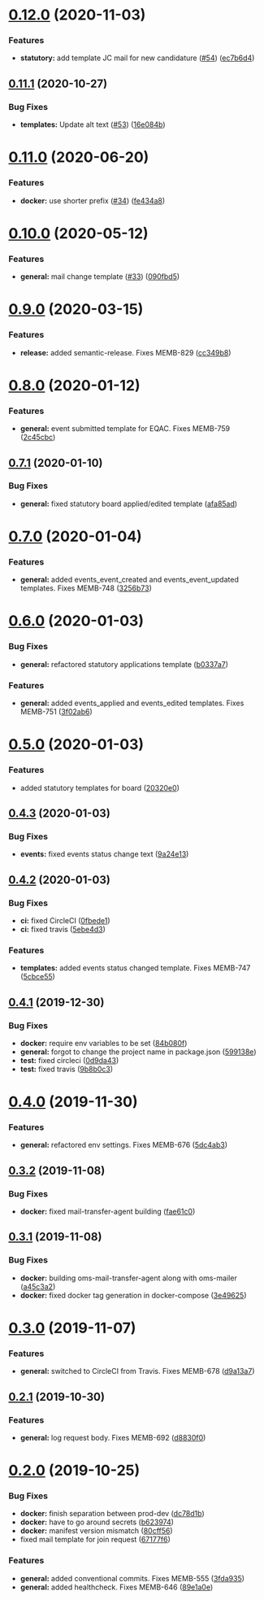 # [0.12.0](https://github.com/AEGEE/mailer/compare/0.11.1...0.12.0) (2020-11-03)


### Features

* **statutory:** add template JC mail for new candidature ([#54](https://github.com/AEGEE/mailer/issues/54)) ([ec7b6d4](https://github.com/AEGEE/mailer/commit/ec7b6d484105aaa61389a58014db36514412b39e))

## [0.11.1](https://github.com/AEGEE/mailer/compare/0.11.0...0.11.1) (2020-10-27)


### Bug Fixes

* **templates:** Update alt text ([#53](https://github.com/AEGEE/mailer/issues/53)) ([16e084b](https://github.com/AEGEE/mailer/commit/16e084b3567bd69382fbd8646270b30f6a54e504))

# [0.11.0](https://github.com/AEGEE/mailer/compare/0.10.0...0.11.0) (2020-06-20)


### Features

* **docker:** use shorter prefix ([#34](https://github.com/AEGEE/mailer/issues/34)) ([fe434a8](https://github.com/AEGEE/mailer/commit/fe434a8473ba92d155d9f158310bb1869494efb7))

# [0.10.0](https://github.com/AEGEE/oms-mailer/compare/0.9.0...0.10.0) (2020-05-12)


### Features

* **general:** mail change template ([#33](https://github.com/AEGEE/oms-mailer/issues/33)) ([090fbd5](https://github.com/AEGEE/oms-mailer/commit/090fbd5d1e0331f026ed3a870b53a0b141d9dfe1))

# [0.9.0](https://github.com/AEGEE/oms-mailer/compare/0.8.0...0.9.0) (2020-03-15)


### Features

* **release:** added semantic-release. Fixes MEMB-829 ([cc349b8](https://github.com/AEGEE/oms-mailer/commit/cc349b8a20bd7ebdfc95f6579c960fa860604274))

# [0.8.0](https://github.com/AEGEE/oms-docker/compare/0.7.1...0.8.0) (2020-01-12)


### Features

* **general:** event submitted template for EQAC. Fixes MEMB-759 ([2c45cbc](https://github.com/AEGEE/oms-docker/commit/2c45cbc3e37f9f47ca4e12d44fdbff793d7f7350))



## [0.7.1](https://github.com/AEGEE/oms-docker/compare/0.7.0...0.7.1) (2020-01-10)


### Bug Fixes

* **general:** fixed statutory board applied/edited template ([afa85ad](https://github.com/AEGEE/oms-docker/commit/afa85ad130949ff4d1207e55dba11b782745e357))



# [0.7.0](https://github.com/AEGEE/oms-docker/compare/0.6.0...0.7.0) (2020-01-04)


### Features

* **general:** added events_event_created and events_event_updated templates. Fixes MEMB-748 ([3256b73](https://github.com/AEGEE/oms-docker/commit/3256b737900771de76498f6f8d14806bc8a71fc1))



# [0.6.0](https://github.com/AEGEE/oms-docker/compare/0.5.0...0.6.0) (2020-01-03)


### Bug Fixes

* **general:** refactored statutory applications template ([b0337a7](https://github.com/AEGEE/oms-docker/commit/b0337a76237238acfbbf7e99666a04346ba0d0db))


### Features

* **general:** added events_applied and events_edited templates. Fixes MEMB-751 ([3f02ab6](https://github.com/AEGEE/oms-docker/commit/3f02ab61b0e5a0faf0c5705878bb923b24876198))



# [0.5.0](https://github.com/AEGEE/oms-docker/compare/0.4.3...0.5.0) (2020-01-03)


### Features

* added statutory templates for board ([20320e0](https://github.com/AEGEE/oms-docker/commit/20320e0737aa3161b718e5150bddfec673040091))



## [0.4.3](https://github.com/AEGEE/oms-docker/compare/0.4.2...0.4.3) (2020-01-03)


### Bug Fixes

* **events:** fixed events status change text ([9a24e13](https://github.com/AEGEE/oms-docker/commit/9a24e1389cde6c43d97862a4cb5916e77c71b230))



## [0.4.2](https://github.com/AEGEE/oms-docker/compare/0.4.1...0.4.2) (2020-01-03)


### Bug Fixes

* **ci:** fixed CircleCI ([0fbede1](https://github.com/AEGEE/oms-docker/commit/0fbede1345d14e6a89675d6b9f4a223bc94162b8))
* **ci:** fixed travis ([5ebe4d3](https://github.com/AEGEE/oms-docker/commit/5ebe4d3941833b055ee16bc4eed4079ab5906164))


### Features

* **templates:** added events status changed template. Fixes MEMB-747 ([5cbce55](https://github.com/AEGEE/oms-docker/commit/5cbce55376833b3c1bdbb6134de281270bf107e9))



## [0.4.1](https://github.com/AEGEE/oms-docker/compare/0.4.0...0.4.1) (2019-12-30)


### Bug Fixes

* **docker:** require env variables to be set ([84b080f](https://github.com/AEGEE/oms-docker/commit/84b080f25bb56ce8cf3462f92551513b2f3bdc6e))
* **general:** forgot to change the project name in package.json ([599138e](https://github.com/AEGEE/oms-docker/commit/599138e126c908855e75eebaeeea6d93e689cffd))
* **test:** fixed circleci ([0d9da43](https://github.com/AEGEE/oms-docker/commit/0d9da430a2e7fd83b62f498b2f5907fab361d0f3))
* **test:** fixed travis ([9b8b0c3](https://github.com/AEGEE/oms-docker/commit/9b8b0c35a70e69d13e2293df6ec08caa5b06c647))



# [0.4.0](https://github.com/AEGEE/oms-docker/compare/0.3.2...0.4.0) (2019-11-30)


### Features

* **general:** refactored env settings. Fixes MEMB-676 ([5dc4ab3](https://github.com/AEGEE/oms-docker/commit/5dc4ab35555e475d3aa0d5e09981fb1a5f319b15))



## [0.3.2](https://github.com/AEGEE/oms-docker/compare/0.3.1...0.3.2) (2019-11-08)


### Bug Fixes

* **docker:** fixed mail-transfer-agent building ([fae61c0](https://github.com/AEGEE/oms-docker/commit/fae61c0faa8880bb0a6c82fac726bb4fc8394f27))



## [0.3.1](https://github.com/AEGEE/oms-docker/compare/0.3.0...0.3.1) (2019-11-08)


### Bug Fixes

* **docker:** building oms-mail-transfer-agent along with oms-mailer ([a45c3a2](https://github.com/AEGEE/oms-docker/commit/a45c3a2722af86fded1b65ec99565e9716e27707))
* **docker:** fixed docker tag generation in docker-compose ([3e49625](https://github.com/AEGEE/oms-docker/commit/3e4962533f130963aed46a13e5330115c817a383))



# [0.3.0](https://github.com/AEGEE/oms-docker/compare/0.2.1...0.3.0) (2019-11-07)


### Features

* **general:** switched to CircleCI from Travis. Fixes MEMB-678 ([d9a13a7](https://github.com/AEGEE/oms-docker/commit/d9a13a7895e9de8ea39217fd985e59b9f5191990))



## [0.2.1](https://github.com/AEGEE/oms-docker/compare/0.2.0...0.2.1) (2019-10-30)


### Features

* **general:** log request body. Fixes MEMB-692 ([d8830f0](https://github.com/AEGEE/oms-docker/commit/d8830f00785f7208c8911be20a3c67f99204ebd2))



# [0.2.0](https://github.com/AEGEE/oms-docker/compare/67177f6e6616ac5654ec79c92a96dd6b6ff272a3...0.2.0) (2019-10-25)


### Bug Fixes

* **docker:** finish separation between prod-dev ([dc78d1b](https://github.com/AEGEE/oms-docker/commit/dc78d1bf139b03c760feb956a9a3535c3f96b697))
* **docker:** have to go around secrets ([b623974](https://github.com/AEGEE/oms-docker/commit/b6239743fbb617b8248e7834ceb3a674c8883d97))
* **docker:** manifest version mismatch ([80cff56](https://github.com/AEGEE/oms-docker/commit/80cff5673b0c6da053d087ea3df716263447ab90))
* fixed mail template for join request ([67177f6](https://github.com/AEGEE/oms-docker/commit/67177f6e6616ac5654ec79c92a96dd6b6ff272a3))


### Features

* **general:** added conventional commits. Fixes MEMB-555 ([3fda935](https://github.com/AEGEE/oms-docker/commit/3fda935a8c1135f4ea897296f3020a27ab57049e))
* **general:** added healthcheck. Fixes MEMB-646 ([89e1a0e](https://github.com/AEGEE/oms-docker/commit/89e1a0eee5ded4c0a5286de02da7c8cb326ff0fe))
